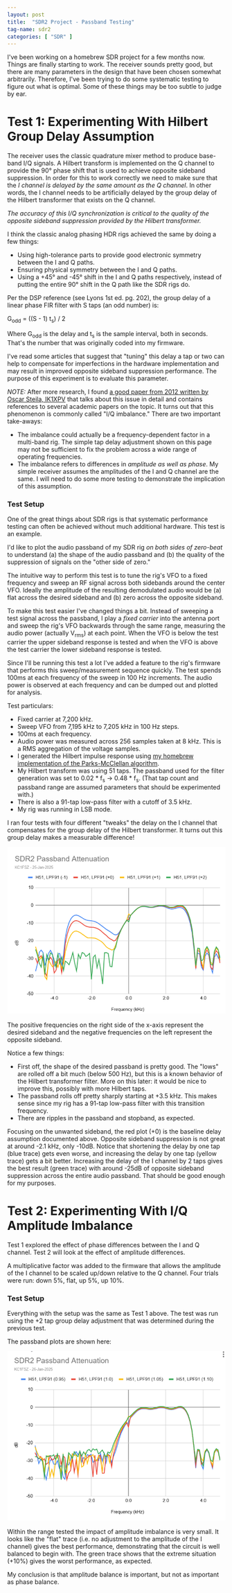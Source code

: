```yaml
---
layout: post
title:  "SDR2 Project - Passband Testing"
tag-name: sdr2
categories: [ "SDR" ]
---
```


I've been working on a homebrew SDR project for a few months now.  Things are 
finally starting to work.  The receiver sounds pretty good, but there are many 
parameters in the design that have been chosen somewhat arbitrarily. Therefore,
I've been trying to do some systematic testing to figure out what is optimal.
Some of these things may be too subtle to judge by ear.

# Test 1: Experimenting With Hilbert Group Delay Assumption

The receiver uses the classic quadrature mixer method to produce base-band
I/Q signals.  A Hilbert transform is implemented on the Q channel to 
provide the 90° phase shift that is used to achieve opposite 
sideband suppression. In order for this to work correctly we need to make
sure that the _I channel is delayed by the same amount as the Q channel_. In other 
words, the I channel needs to be artificially delayed by the group delay 
of the Hilbert transformer that exists on the Q channel.

*The accuracy of this I/Q synchronization is critical to the quality of the opposite 
sideband suppression provided by the Hilbert transformer.*

I think the classic analog phasing HDR rigs achieved the same by doing a few things:
* Using high-tolerance parts to provide good electronic symmetry between the I and Q paths.
* Ensuring physical symmetry between the I and Q paths.
* Using a +45° and -45° shift in the I and Q paths respectively, instead of putting the 
entire 90° shift in the Q path like the SDR rigs do.

Per the DSP reference (see Lyons 1st ed. pg. 202), the group delay of a 
linear phase FIR filter with S taps (an odd number) is:

G<sub>odd</sub> = ((S - 1) t<sub>s</sub>) / 2

Where G<sub>odd</sub> is the delay and t<sub>s</sub> is the sample interval, both in seconds.
That's the number that was originally coded into my firmware.

I've read some articles that suggest that "tuning" this delay a tap
or two can help to compensate for imperfections in the hardware implementation
and may result in improved opposite sideband suppression performance. The purpose of this 
experiment is to evaluate this parameter.

*NOTE:* After more research, I found [a good paper from 2012 written by Oscar Steila, IK1XPV](https://www.qsl.net/ik1xpv/dsp/pdf/aiqben.pdf)
that talks about this issue in detail and contains references to several academic papers
on the topic. It turns out that this phenomenon is commonly called "I/Q imbalance." There are
two important take-aways:
* The imbalance could actually be a frequency-dependent factor in a multi-band rig. The 
simple tap delay adjustment shown on this page may not be sufficient to fix the problem across a wide range of operating frequencies.
* The imbalance refers to differences in *amplitude as well as phase*. My simple receiver assumes
the amplitudes of the I and Q channel are the same. I will need to do some 
more testing to demonstrate the implication of this assumption.

### Test Setup

One of the great things about SDR rigs is that systematic performance testing can 
often be achieved without much additional hardware. This test is an example.

I'd like to plot the audio passband of my SDR rig _on both sides of zero-beat_ to
understand (a) the shape of the audio passband and (b) the quality of the suppression 
of signals on the "other side of zero."  

The intuitive way to perform this test is to tune the rig's VFO to a fixed frequency and 
sweep an RF signal across both sidebands around the center VFO. Ideally the amplitude
of the resulting demodulated audio would be (a) flat across the desired sideband and (b)
zero across the opposite sideband.

To make this test easier I've changed things a bit. Instead of sweeping a test signal 
across the passband, I play a _fixed carrier_ into the antenna port and sweep the rig's 
VFO backwards through the same range, measuring the audio power (actually V<sub>rms</sub>)
at each point. When the VFO is below the test
carrier the upper sideband response is tested and when the VFO is above the test carrier the 
lower sideband response is tested.

Since I'll be running this test a lot I've added a feature to the rig's firmware that 
performs this sweep/measurement sequence quickly. The test spends 100ms at each frequency
of the sweep in 100 Hz increments. The audio power is observed at each frequency and can be dumped 
out and plotted for analysis. 

Test particulars:
* Fixed carrier at 7,200 kHz.
* Sweep VFO from 7,195 kHz to 7,205 kHz in 100 Hz steps.  
* 100ms at each frequency.
* Audio power was measured across 256 samples taken at 8 kHz. This is a RMS aggregation 
of the voltage samples.
* I generated the Hilbert impulse response
using [my homebrew implementation of the Parks-McClellan algorithm](https://github.com/brucemack/firpm-py). 
* My Hilbert transform was using 51 taps. The passband used for the filter 
generation was set to 0.02 * f<sub>s</sub> -> 0.48  * f<sub>s</sub>.  (That 
tap count and passband range are
assumed parameters that should be experimented with.)
* There is also a 91-tap low-pass filter with a cutoff of 3.5 kHz.
* My rig was running in LSB mode.

I ran four 
tests with four different "tweaks" the delay on the I channel that compensates for the 
group delay of the Hilbert transformer. It turns out this group delay makes a measurable difference!

![Link 1](/assets/images/passband-0.png)

The positive frequencies on the right side of the x-axis represent the desired sideband and the 
negative frequencies on the left represent the opposite sideband.  

Notice a few things:
* First off, the shape of the desired passband is pretty good. The "lows"
are rolled off a bit much (below 500 Hz), but this is a known behavior of the Hilbert 
transformer filter. More on this later: it would be nice to improve this, possibly
with more Hilbert taps.
* The passband rolls off pretty sharply starting at +3.5 kHz. This makes sense
since my rig has a 91-tap low-pass filter with this transition frequency.
* There are ripples in the passband and stopband, as expected.

Focusing on the unwanted sideband, the red plot (+0) is the baseline delay assumption 
documented above. Opposite sideband
suppression is not great at around -2.1 kHz, only -10dB. Notice that shortening the 
delay by one tap (blue trace) gets even worse, and increasing the delay by one tap (yellow
trace) gets a bit better. Increasing the delay of the I channel by 2 taps gives the best
result (green trace) with around -25dB of opposite sideband suppression across the entire
audio passband. That should be good enough for my purposes.

# Test 2: Experimenting With I/Q Amplitude Imbalance

Test 1 explored the effect of phase differences between the I and Q channel. Test
2 will look at the effect of amplitude differences.

A multiplicative factor was added to the firmware that allows the amplitude 
of the I channel to be scaled up/down relative to the Q channel. Four trials were 
run: down 5%, flat, up 5%, up 10%.

### Test Setup

Everything with the setup was the same as Test 1 above. The test was run using the 
+2 tap group delay adjustment that was determined during the previous test.

The passband plots are shown here:

![Figure 2](/assets/images/passband-1.png)

Within the range tested the impact of amplitude imbalance is very small. It looks 
like the "flat" trace (i.e. no adjustment to the amplitude of the I channel) gives
the best performance, demonstrating that the circuit is well balanced to begin with.
The green trace shows that the extreme situation (+10%) gives the worst performance,
as expected.

My conclusion is that amplitude balance is important, but not as important as phase
balance.



